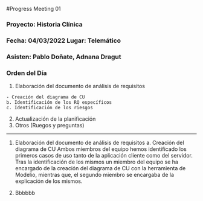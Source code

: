 #Progress Meeting 01
### Proyecto: Historia Clínica
### Fecha: 04/03/2022 Lugar: Telemático
### Asisten: Pablo Doñate, Adnana Dragut

### Orden del Día

  1. Elaboración del documento de análisis de requisitos
  
    - Creación del diagrama de CU
    b. Identificación de los RQ específicos
    c. Identificación de los riesgos
    
  2. Actualización de la planificación
  3. Otros (Ruegos y preguntas)
 --- 
  1. Elaboración del documento de análisis de requisitos
      a. Creación del diagrama de CU
      Ambos miembros del equipo hemos identificado los primeros casos de uso tanto de la aplicación cliente como del servidor.
      Tras la identificación de los mismos un miembro del equipo se ha encargado de la creación del diagrama de CU con la herramienta de Modelio,
      mientras que, el segundo miembro se encargaba de la explicación de los mismos.
      
  
  2. Bbbbbb
 

